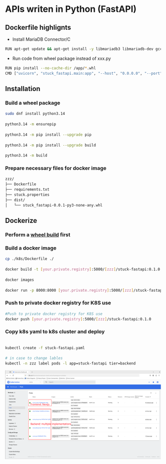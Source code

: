 # APIs writen in Python (FastAPI)

## Dockerfile highlignts

* Install MariaDB Connector/C

```bash
RUN apt-get update && apt-get install -y libmariadb3 libmariadb-dev gcc
```

* Run code from wheel package instead of xxx.py

```bash
RUN pip install --no-cache-dir /app/*.whl
CMD ["uvicorn", "stuck_fastapi.main:app", "--host", "0.0.0.0", "--port", "8000"]
```

## Installation

### Build a wheel package

```bash
sudo dnf install python3.14

python3.14 -m ensurepip

python3.14 -m pip install --upgrade pip

python3.14 -m pip install --upgrade build

python3.14 -m build
```

### Prepare necessary files for docker image

```bash
zzz/
├── Dockerfile
├── requirements.txt
├── stuck.properties
├── dist/
│   └── stuck_fastapi-0.0.1-py3-none-any.whl
```

## Dockerize

### Perform a [wheel build](#build-a-wheel-package) first

### Build a docker image

```bash
cp ./k8s/Dockerfile ./

docker build -t [your.private.registry]:5000/[zzz]/stuck-fastapi:0.1.0 .

docker images

docker run -p 8000:8000 [your.private.registry]:5000/[zzz]/stuck-fastapi:0.1.0
```

### Push to private docker registry for K8S use

 ```bash
 #Push to private docker registry for K8S use
 docker push [your.private.registry]:5000/[zzz]/stuck-fastapi:0.1.0
 ```

### Copy k8s yaml to k8s cluster and deploy

 ```bash

 kubectl create -f stuck-fastapi.yaml

# in case to change lables
 kubectl -n zzz label pods -l app=stuck-fastapi tier=backend
 ```

![k8s](../assets/k8s_pods.png)
